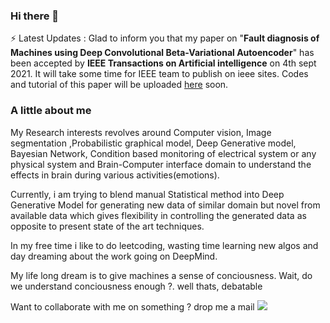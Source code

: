 ### Hi there 👋

<!--
**gauravkr0071/gauravkr0071** is a ✨ _special_ ✨ repository because its `README.md` (this file) appears on your GitHub profile.

Here are some ideas to get you started:

- 🔭 I’m currently working on ...
- 🌱 I’m currently learning ...
- 👯 I’m looking to collaborate on ...
- 🤔 I’m looking for help with ...
- 💬 Ask me about ...
- 📫 How to reach me: ...
- 😄 Pronouns: ...
- ⚡ Fun fact: ...
-->

⚡ Latest Updates : Glad to inform you that my paper on "__Fault diagnosis of Machines using Deep Convolutional Beta-Variational Autoencoder__" has been accepted by __IEEE Transactions on Artificial intelligence__ on 4th sept 2021. It will take some time for IEEE team to publish on ieee sites. Codes and tutorial of this paper will be uploaded [here](https://github.com/gauravkr0071/beta-VAE) soon.   

### __A little about me__

My Research interests revolves around Computer vision, Image segmentation ,Probabilistic graphical model, Deep Generative model, Bayesian Network, Condition based monitoring of electrical system or any physical system and Brain-Computer interface domain to understand the effects in brain during various activities(emotions).

Currently, i am trying to blend manual Statistical method into Deep Generative Model for generating new data of similar domain but novel from available data which gives flexibility in controlling the generated data as opposite to present state of the art techniques.

In my free time i like to do leetcoding, wasting time learning new algos and day dreaming about the work going on DeepMind.

My life long dream is to give machines a sense of conciousness. Wait, do we understand conciousness enough ?. well thats, debatable

Want to collaborate with me on something ? drop me a mail
![](https://i.gifer.com/7Gbu.gif/giphy.gif)

